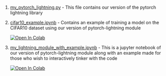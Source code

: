 1. [my_pytorch_lightning.py](https://github.com/bipinKrishnan/pytorch_lightning_examples/blob/main/my_pytorch_lightning/my_pytorch_lightning.py) - This file contains our version of the pytorch lightning library


2. [cifar10_example.ipynb](https://github.com/bipinKrishnan/pytorch_lightning_examples/blob/main/my_pytorch_lightning/cifar10_example.ipynb) - Contains an example of training a model on the CIFAR10 dataset using our version of pytorch-lightning module

   [![Open In Colab](https://colab.research.google.com/assets/colab-badge.svg)](https://colab.research.google.com/github/bipinKrishnan/pytorch_lightning_examples/blob/main/my_pytorch_lightning/cifar10_example.ipynb)


3. [my_lightning_module_with_example.ipynb](https://github.com/bipinKrishnan/pytorch_lightning_examples/blob/main/my_pytorch_lightning/my_lightning_module_with_example.ipynb) - This is a jupyter notebook of our version of pytorch-lightning module along with an example made for those who wish to interactively tinker with the code

   [![Open In Colab](https://colab.research.google.com/assets/colab-badge.svg)](https://colab.research.google.com/github/bipinKrishnan/pytorch_lightning_examples/blob/main/my_lightning_module.ipynb)
